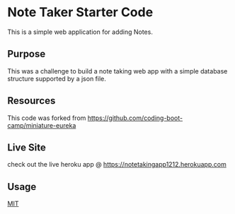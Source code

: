 # Note Taker Starter Code
This is a simple web application for adding Notes.

## Purpose
This was a challenge to build a note taking web app with a simple database structure supported by a json file.

## Resources
This code was forked from https://github.com/coding-boot-camp/miniature-eureka

## Live Site
check out the live heroku app @ https://notetakingapp1212.herokuapp.com

## Usage
[MIT](https://choosealicense.com/licenses/mit/)
